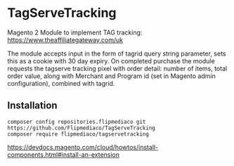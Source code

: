 # TagServeTracking

Magento 2 Module to implement TAG tracking: https://www.theaffiliategateway.com/uk

The module accepts input in the form of tagrid query string parameter, sets this as a cookie with 30 day expiry. On completed purchase the module requests the tagserve tracking pixel with order detail: number of items, total order value, along with Merchant and Program id (set in Magento admin configuration), combined with tagrid.

## Installation

```
composer config repositories.flipmediaco git https://github.com/Flipmediaco/TagServeTracking
composer require flipmediaco/tagservetracking
```
https://devdocs.magento.com/cloud/howtos/install-components.html#install-an-extension
